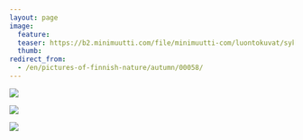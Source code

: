 ```yaml
---
layout: page
image:
  feature:
  teaser: https://b2.minimuutti.com/file/minimuutti-com/luontokuvat/syksy/DSC48972-245px.jpg
  thumb:
redirect_from:
  - /en/pictures-of-finnish-nature/autumn/00058/
---
```


[![](https://b2.minimuutti.com/file/minimuutti-com/luontokuvat/syksy/DSC48972-800px.jpg)](https://dl.dropboxusercontent.com/sh/ea1wtnz7z734o12/AAAfYABt8QQCX82yezLGrx0Ea/luontokuvat/syksy/DSC48972.jpg)

[![](https://b2.minimuutti.com/file/minimuutti-com/luontokuvat/syksy/DSC48971-800px.jpg)](https://dl.dropboxusercontent.com/sh/ea1wtnz7z734o12/AADBSobcuHg4pVl_Ir59bWWFa/luontokuvat/syksy/DSC48971.jpg)

[![](https://b2.minimuutti.com/file/minimuutti-com/luontokuvat/syksy/DSC48947-800px.jpg)](https://dl.dropboxusercontent.com/sh/ea1wtnz7z734o12/AADdqvd_ixhZz8m1-Cs-BtGga/luontokuvat/syksy/DSC48947.jpg)
